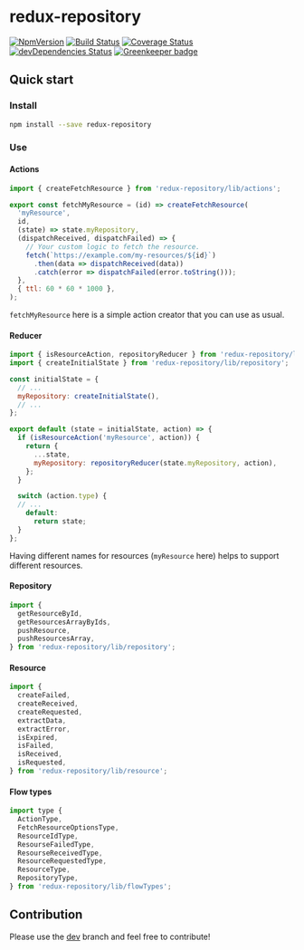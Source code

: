 # redux-repository

[![NpmVersion](https://img.shields.io/npm/v/redux-repository.svg)](https://www.npmjs.com/package/redux-repository)
[![Build Status](https://travis-ci.org/loginov-rocks/redux-repository.svg?branch=master)](https://travis-ci.org/loginov-rocks/redux-repository)
[![Coverage Status](https://coveralls.io/repos/github/loginov-rocks/redux-repository/badge.svg?branch=master)](https://coveralls.io/github/loginov-rocks/redux-repository?branch=master)
[![devDependencies Status](https://david-dm.org/loginov-rocks/redux-repository/dev-status.svg)](https://david-dm.org/loginov-rocks/redux-repository?type=dev) [![Greenkeeper badge](https://badges.greenkeeper.io/loginov-rocks/redux-repository.svg)](https://greenkeeper.io/)

## Quick start

### Install

```sh
npm install --save redux-repository
```

### Use

#### Actions

```js
import { createFetchResource } from 'redux-repository/lib/actions';

export const fetchMyResource = (id) => createFetchResource(
  'myResource',
  id,
  (state) => state.myRepository,
  (dispatchReceived, dispatchFailed) => {
    // Your custom logic to fetch the resource.
    fetch(`https://example.com/my-resources/${id}`)
      .then(data => dispatchReceived(data))
      .catch(error => dispatchFailed(error.toString()));
  },
  { ttl: 60 * 60 * 1000 },
);
```

`fetchMyResource` here is a simple action creator that you can use as usual.

#### Reducer

```js
import { isResourceAction, repositoryReducer } from 'redux-repository/lib/reducer';
import { createInitialState } from 'redux-repository/lib/repository';

const initialState = {
  // ...
  myRepository: createInitialState(),
  // ...
};

export default (state = initialState, action) => {
  if (isResourceAction('myResource', action)) {
    return {
      ...state,
      myRepository: repositoryReducer(state.myRepository, action),
    };
  }

  switch (action.type) {
  // ...
    default:
      return state;
  }
};
```

Having different names for resources (`myResource` here) helps to support different resources.

#### Repository

```js
import {
  getResourceById,
  getResourcesArrayByIds,
  pushResource,
  pushResourcesArray,
} from 'redux-repository/lib/repository';
```

#### Resource

```js
import {
  createFailed,
  createReceived,
  createRequested,
  extractData,
  extractError,
  isExpired,
  isFailed,
  isReceived,
  isRequested,
} from 'redux-repository/lib/resource';
```

#### Flow types

```js
import type {
  ActionType,
  FetchResourceOptionsType,
  ResourceIdType,
  ResourseFailedType,
  ResourseReceivedType,
  ResourceRequestedType,
  ResourceType,
  RepositoryType,
} from 'redux-repository/lib/flowTypes';
```

## Contribution

Please use the [dev](https://github.com/loginov-rocks/redux-repository/tree/dev) branch and feel free to contribute!
